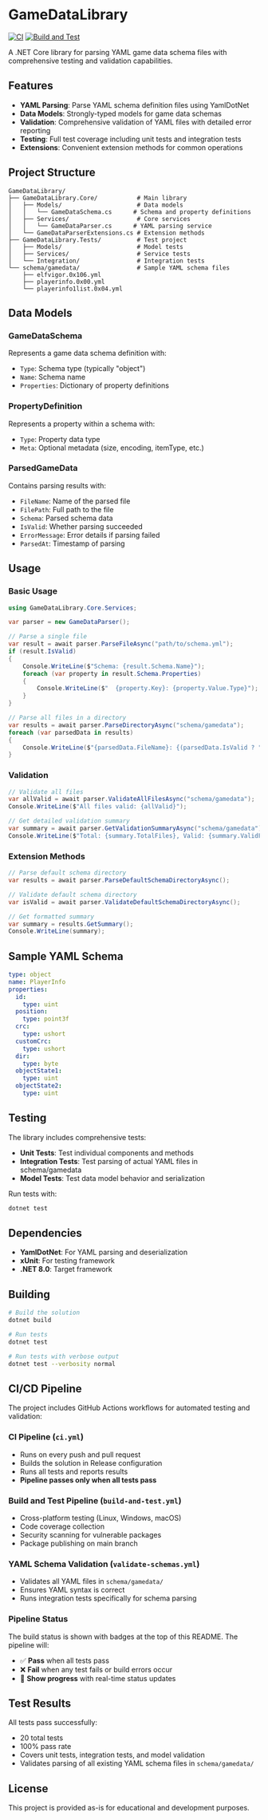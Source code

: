 # GameDataLibrary

[![CI](https://github.com/your-username/GameDataLibrary/workflows/CI/badge.svg)](https://github.com/your-username/GameDataLibrary/actions/workflows/ci.yml)
[![Build and Test](https://github.com/your-username/GameDataLibrary/workflows/Build%20and%20Test/badge.svg)](https://github.com/your-username/GameDataLibrary/actions/workflows/build-and-test.yml)

A .NET Core library for parsing YAML game data schema files with comprehensive testing and validation capabilities.

## Features

- **YAML Parsing**: Parse YAML schema definition files using YamlDotNet
- **Data Models**: Strongly-typed models for game data schemas
- **Validation**: Comprehensive validation of YAML files with detailed error reporting
- **Testing**: Full test coverage including unit tests and integration tests
- **Extensions**: Convenient extension methods for common operations

## Project Structure

```
GameDataLibrary/
├── GameDataLibrary.Core/           # Main library
│   ├── Models/                     # Data models
│   │   └── GameDataSchema.cs      # Schema and property definitions
│   ├── Services/                   # Core services
│   │   └── GameDataParser.cs      # YAML parsing service
│   └── GameDataParserExtensions.cs # Extension methods
├── GameDataLibrary.Tests/          # Test project
│   ├── Models/                     # Model tests
│   ├── Services/                   # Service tests
│   └── Integration/                # Integration tests
└── schema/gamedata/                # Sample YAML schema files
    ├── elfvigor.0x106.yml
    ├── playerinfo.0x00.yml
    └── playerinfo1list.0x04.yml
```

## Data Models

### GameDataSchema
Represents a game data schema definition with:
- `Type`: Schema type (typically "object")
- `Name`: Schema name
- `Properties`: Dictionary of property definitions

### PropertyDefinition
Represents a property within a schema with:
- `Type`: Property data type
- `Meta`: Optional metadata (size, encoding, itemType, etc.)

### ParsedGameData
Contains parsing results with:
- `FileName`: Name of the parsed file
- `FilePath`: Full path to the file
- `Schema`: Parsed schema data
- `IsValid`: Whether parsing succeeded
- `ErrorMessage`: Error details if parsing failed
- `ParsedAt`: Timestamp of parsing

## Usage

### Basic Usage

```csharp
using GameDataLibrary.Core.Services;

var parser = new GameDataParser();

// Parse a single file
var result = await parser.ParseFileAsync("path/to/schema.yml");
if (result.IsValid)
{
    Console.WriteLine($"Schema: {result.Schema.Name}");
    foreach (var property in result.Schema.Properties)
    {
        Console.WriteLine($"  {property.Key}: {property.Value.Type}");
    }
}

// Parse all files in a directory
var results = await parser.ParseDirectoryAsync("schema/gamedata");
foreach (var parsedData in results)
{
    Console.WriteLine($"{parsedData.FileName}: {(parsedData.IsValid ? "Valid" : "Invalid")}");
}
```

### Validation

```csharp
// Validate all files
var allValid = await parser.ValidateAllFilesAsync("schema/gamedata");
Console.WriteLine($"All files valid: {allValid}");

// Get detailed validation summary
var summary = await parser.GetValidationSummaryAsync("schema/gamedata");
Console.WriteLine($"Total: {summary.TotalFiles}, Valid: {summary.ValidFiles}, Invalid: {summary.InvalidFiles}");
```

### Extension Methods

```csharp
// Parse default schema directory
var results = await parser.ParseDefaultSchemaDirectoryAsync();

// Validate default schema directory
var isValid = await parser.ValidateDefaultSchemaDirectoryAsync();

// Get formatted summary
var summary = results.GetSummary();
Console.WriteLine(summary);
```

## Sample YAML Schema

```yaml
type: object
name: PlayerInfo
properties:
  id:
    type: uint
  position:
    type: point3f
  crc:
    type: ushort
  customCrc:
    type: ushort
  dir:
    type: byte
  objectState1:
    type: uint
  objectState2:
    type: uint
```

## Testing

The library includes comprehensive tests:

- **Unit Tests**: Test individual components and methods
- **Integration Tests**: Test parsing of actual YAML files in schema/gamedata
- **Model Tests**: Test data model behavior and serialization

Run tests with:
```bash
dotnet test
```

## Dependencies

- **YamlDotNet**: For YAML parsing and deserialization
- **xUnit**: For testing framework
- **.NET 8.0**: Target framework

## Building

```bash
# Build the solution
dotnet build

# Run tests
dotnet test

# Run tests with verbose output
dotnet test --verbosity normal
```

## CI/CD Pipeline

The project includes GitHub Actions workflows for automated testing and validation:

### CI Pipeline (`ci.yml`)
- Runs on every push and pull request
- Builds the solution in Release configuration
- Runs all tests and reports results
- **Pipeline passes only when all tests pass**

### Build and Test Pipeline (`build-and-test.yml`)
- Cross-platform testing (Linux, Windows, macOS)
- Code coverage collection
- Security scanning for vulnerable packages
- Package publishing on main branch

### YAML Schema Validation (`validate-schemas.yml`)
- Validates all YAML files in `schema/gamedata/`
- Ensures YAML syntax is correct
- Runs integration tests specifically for schema parsing

### Pipeline Status
The build status is shown with badges at the top of this README. The pipeline will:
- ✅ **Pass** when all tests pass
- ❌ **Fail** when any test fails or build errors occur
- 🔄 **Show progress** with real-time status updates

## Test Results

All tests pass successfully:
- 20 total tests
- 100% pass rate
- Covers unit tests, integration tests, and model validation
- Validates parsing of all existing YAML schema files in `schema/gamedata/`

## License

This project is provided as-is for educational and development purposes.